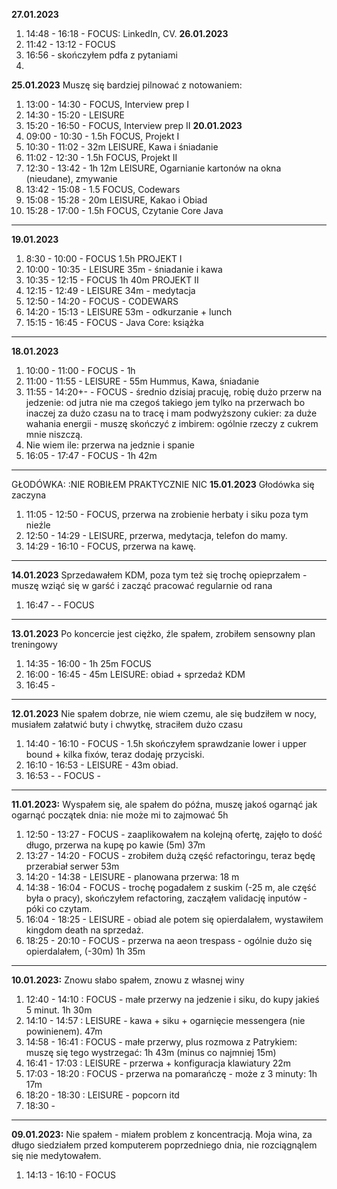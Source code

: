 **27.01.2023**
1. 14:48 - 16:18 - FOCUS: LinkedIn, CV.
**26.01.2023**
1. 11:42 - 13:12 - FOCUS
2. 16:56 - skończyłem pdfa z pytaniami
3. 
**25.01.2023** Muszę się bardziej pilnować z notowaniem:
1. 13:00 - 14:30 - FOCUS, Interview prep I
2. 14:30 - 15:20 - LEISURE
3. 15:20 - 16:50 - FOCUS, Interview prep II
**20.01.2023**
1. 09:00 - 10:30 - 1.5h FOCUS, Projekt I
2. 10:30 - 11:02 - 32m LEISURE, Kawa i śniadanie
3. 11:02 - 12:30 - 1.5h FOCUS, Projekt II
4. 12:30 - 13:42 - 1h 12m LEISURE, Ogarnianie kartonów na okna (nieudane), zmywanie
5. 13:42 - 15:08 - 1.5 FOCUS, Codewars
6. 15:08 - 15:28 - 20m LEISURE, Kakao i Obiad
7. 15:28 - 17:00 - 1.5h FOCUS, Czytanie Core Java
----
**19.01.2023**
1. 8:30 - 10:00 - FOCUS 1.5h PROJEKT I
2. 10:00 - 10:35 - LEISURE 35m - śniadanie i kawa
3. 10:35 - 12:15 - FOCUS 1h 40m PROJEKT II
4. 12:15 - 12:49 - LEISURE 34m - medytacja
5. 12:50 - 14:20 - FOCUS - CODEWARS
6. 14:20 - 15:13 - LEISURE 53m - odkurzanie + lunch
7. 15:15 - 16:45 - FOCUS - Java Core: książka
----
**18.01.2023**
1. 10:00 - 11:00 - FOCUS - 1h
2. 11:00 - 11:55 - LEISURE - 55m Hummus, Kawa, śniadanie
3. 11:55 - 14:20+- - FOCUS - średnio dzisiaj pracuję, robię dużo przerw na jedzenie: od jutra nie ma czegoś takiego jem tylko na przerwach bo inaczej za dużo czasu na to tracę i mam podwyższony cukier: za duże wahania energii - muszę skończyć z imbirem: ogólnie rzeczy z cukrem mnie niszczą.
4. Nie wiem ile: przerwa na jedznie i spanie
5. 16:05 - 17:47 - FOCUS - 1h 42m
----
GŁODÓWKA: :NIE ROBIŁEM PRAKTYCZNIE NIC
**15.01.2023** Głodówka się zaczyna
1. 11:05 - 12:50 - FOCUS, przerwa na zrobienie herbaty i siku poza tym nieźle
2. 12:50 - 14:29 - LEISURE, przerwa, medytacja, telefon do mamy.
3. 14:29 - 16:10 - FOCUS, przerwa na kawę.
----
**14.01.2023** Sprzedawałem KDM, poza tym też się trochę opieprzałem - muszę wziąć się w garść i zacząć pracować regularnie od rana
1. 16:47 -  - FOCUS
----
**13.01.2023** Po koncercie jest ciężko, źle spałem, zrobiłem sensowny plan treningowy
1. 14:35 - 16:00 - 1h 25m FOCUS
2. 16:00 - 16:45 - 45m LEISURE: obiad + sprzedaż KDM
3. 16:45 - 
----
**12.01.2023** Nie spałem dobrze, nie wiem czemu, ale się budziłem w nocy, musiałem załatwić buty i chwytkę, straciłem dużo czasu
1. 14:40 - 16:10 - FOCUS - 1.5h skończyłem sprawdzanie lower i upper bound + kilka fixów, teraz dodaję przyciski.
2. 16:10 - 16:53 - LEISURE - 43m obiad.
3. 16:53 -  - FOCUS - 
----
**11.01.2023:** Wyspałem się, ale spałem do późna, muszę jakoś ogarnąć jak ogarnąć początek dnia: nie może mi to zajmować 5h
1. 12:50 - 13:27 - FOCUS - zaaplikowałem na kolejną ofertę, zajęło to dość długo, przerwa na kupę po kawie (5m) 37m
2. 13:27 - 14:20 - FOCUS - zrobiłem dużą część refactoringu, teraz będę przerabiał serwer 53m
3. 14:20 - 14:38 - LEISURE - planowana przerwa: 18 m
4. 14:38 - 16:04 - FOCUS - trochę pogadałem z suskim (-25 m, ale część była o pracy), skończyłem refactoring, zacząłem validację inputów - póki co czytam.
5. 16:04 - 18:25 - LEISURE - obiad ale potem się opierdalałem, wystawiłem kingdom death na sprzedaż.
5. 18:25 - 20:10 - FOCUS - przerwa na aeon trespass - ogólnie dużo się opierdalałem, (-30m) 1h 35m
----
**10.01.2023:** Znowu słabo spałem, znowu z własnej winy
1. 12:40 - 14:10 : FOCUS - małe przerwy na jedzenie i siku, do kupy jakieś 5 minut. 1h 30m 
2. 14:10 - 14:57 : LEISURE - kawa + siku + ogarnięcie messengera (nie powinienem). 47m
3. 14:58 - 16:41 : FOCUS - małe przerwy, plus rozmowa z Patrykiem: muszę się tego wystrzegać: 1h 43m (minus co najmniej 15m)
4. 16:41 - 17:03 : LEISURE - przerwa + konfiguracja klawiatury 22m
5. 17:03 - 18:20 : FOCUS - przerwa na pomarańczę - może z 3 minuty: 1h 17m
6. 18:20 - 18:30 : LEISURE - popcorn itd
7. 18:30 - 
----
**09.01.2023:** Nie spałem - miałem problem z koncentracją. Moja wina, za długo siedziałem przed komputerem poprzedniego dnia, nie rozciągnąlem się nie medytowałem.
1. 14:13 - 16:10 - FOCUS 